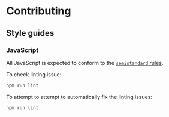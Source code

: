 # Contributing

## Style guides

### JavaScript

All JavaScript is expected to conform to the [`semistandard` rules](https://github.com/standard/semistandard#rules).

To check linting issue:

```sh
npm run lint
```

To attempt to attempt to automatically fix the linting issues:

```sh
npm run lint
```
